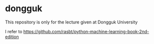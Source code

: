# dongguk

This repository is only for the lecture given at Dongguk University

I refer to https://github.com/rasbt/python-machine-learning-book-2nd-edition
